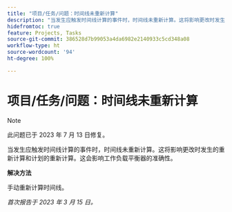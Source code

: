 ```yaml
---
title: "项目/任务/问题：时间线未重新计算"
description: "当发生应触发时间线计算的事件时，时间线未重新计算。这将影响更改时发生的重新计算和计划的重新计算。这会影响工作负载平衡器的准确性。"
hidefromtoc: true
feature: Projects, Tasks
source-git-commit: 386528d7b99053a4da6982e2140933c5cd348a08
workflow-type: ht
source-wordcount: '94'
ht-degree: 100%

---
```



# 项目/任务/问题：时间线未重新计算

>[!NOTE]
>
>此问题已于 2023 年 7 月 13 日修复。

当发生应触发时间线计算的事件时，时间线未重新计算。这将影响更改时发生的重新计算和计划的重新计算。这会影响工作负载平衡器的准确性。

**解决方法**

手动重新计算时间线。

_首次报告于 2023 年 3 月 15 日。_

